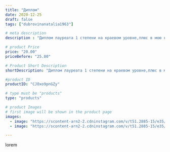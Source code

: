 ```yaml
---
title: "Диплом"
date: 2020-12-25
draft: false
tags: ["dubrovinanatalia1963"]

# meta description
description : "Диплом лауреата 1 степени на краевом уровне,плюс в мою копилочку."

# product Price
price: "20.00"
priceBefore: "25.00"

# Product Short Description
shortDescription: "Диплом лауреата 1 степени на краевом уровне,плюс в мою копилочку."

#product ID
productID: "CJOxo9pnGZy"

# type must be "products"
type: "products"

# product Images
# first image will be shown in the product page
images:
  - image: "https://scontent-arn2-2.cdninstagram.com/v/t51.2885-15/e35/133292173_449966132681972_4966348356300514825_n.jpg?_nc_ht=scontent-arn2-2.cdninstagram.com&_nc_cat=108&_nc_ohc=siUZ_yCbQigAX844Sk8&se=8&tp=1&oh=a4d2e0cb504925c1e41c2a6d464ed397&oe=605C3B03&ig_cache_key=MjQ3MjEzMTU2MTk1MDk0NTMzMw%3D%3D.2"
  - image: "https://scontent-arn2-2.cdninstagram.com/v/t51.2885-15/e35/132317866_417430705975500_7259922628559905981_n.jpg?_nc_ht=scontent-arn2-2.cdninstagram.com&_nc_cat=100&_nc_ohc=rGhBU7q6YukAX8wftUn&se=7&tp=1&oh=9bde629023ae9f834b68b1fb6e57b00a&oe=605B2BE9&ig_cache_key=MjQ3MjEzMTU2MTk2NzgxMzY1MA%3D%3D.2"

---
```

lorem
